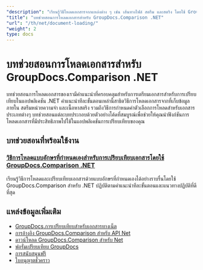 ```yaml
---
"description": "เรียนรู้วิธีโหลดเอกสารจากแหล่งต่าง ๆ เช่น เส้นทางไฟล์ สตรีม และสตริง โดยใช้ GroupDocs.Comparison สำหรับ .NET"
"title": "บทช่วยสอนการโหลดเอกสารสำหรับ GroupDocs.Comparison .NET"
"url": "/th/net/document-loading/"
"weight": 2
type: docs
---
```

# บทช่วยสอนการโหลดเอกสารสำหรับ GroupDocs.Comparison .NET

บทช่วยสอนการโหลดเอกสารของเรามีคำแนะนำที่ครอบคลุมสำหรับการเตรียมเอกสารสำหรับการเปรียบเทียบในแอปพลิเคชัน .NET คำแนะนำทีละขั้นตอนเหล่านี้สาธิตวิธีการโหลดเอกสารจากที่เก็บข้อมูลภายใน สตรีมหน่วยความจำ และเนื้อหาสตริง รวมถึงวิธีการกำหนดค่าตัวเลือกการโหลดสำหรับเอกสารประเภทต่างๆ บทช่วยสอนแต่ละบทประกอบด้วยตัวอย่างโค้ดที่สมบูรณ์เพื่อช่วยให้คุณนำฟังก์ชันการโหลดเอกสารที่มีประสิทธิภาพไปใช้ในแอปพลิเคชันการเปรียบเทียบของคุณ

## บทช่วยสอนที่พร้อมใช้งาน

### [วิธีการโหลดแบบอักษรที่กำหนดเองสำหรับการเปรียบเทียบเอกสารโดยใช้ GroupDocs.Comparison .NET](./load-custom-fonts-document-comparison-groupdocs-net/)
เรียนรู้วิธีการโหลดและเปรียบเทียบเอกสารด้วยแบบอักษรที่กำหนดเองได้อย่างราบรื่นโดยใช้ GroupDocs.Comparison สำหรับ .NET ปฏิบัติตามคำแนะนำทีละขั้นตอนและแนวทางปฏิบัติที่ดีที่สุด

## แหล่งข้อมูลเพิ่มเติม

- [GroupDocs.การเปรียบเทียบสำหรับเอกสารทางเน็ต](https://docs.groupdocs.com/comparison/net/)
- [การอ้างอิง GroupDocs.Comparison สำหรับ API Net](https://reference.groupdocs.com/comparison/net/)
- [ดาวน์โหลด GroupDocs.Comparison สำหรับ Net](https://releases.groupdocs.com/comparison/net/)
- [ฟอรั่มเปรียบเทียบ GroupDocs](https://forum.groupdocs.com/c/comparison)
- [การสนับสนุนฟรี](https://forum.groupdocs.com/)
- [ใบอนุญาตชั่วคราว](https://purchase.groupdocs.com/temporary-license/)